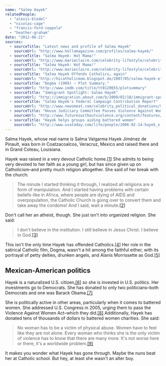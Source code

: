 ```yaml
---
name: "Salma Hayek"
relatedPeople:
  - "alexis-bledel"
  - "nicolas-cage"
  - "francis-ford-coppola"
  - "heather-graham"
date: "2012-06-21"
sources:
  - sourceTitle: "Latest news and profile of Salma Hayek"
    sourceUrl: "http://www.hellomagazine.com/profiles/salma-hayek/"
  - sourceTitle: "Salma Hayek: Hot Mama!"
    sourceUrl: "http://www.marieclaire.com/celebrity-lifestyle/celebrities/salma-hayek"
  - sourceTitle: "Salma Hayek: Hot Mama!"
    sourceUrl: "http://www.marieclaire.com/celebrity-lifestyle/celebrities/salma-hayek"
  - sourceTitle: "Salma Hayek Offends Catholics… again"
    sourceUrl: "http://hicatholicmom.blogspot.de/2007/05/salma-hayek-offends-catholicsagain.html"
  - sourceTitle: "Dogma (1999) – Plot Summary."
    sourceUrl: "http://www.imdb.com/title/tt0120655/plotsummary"
  - sourceTitle: "Immigrant Spotlight: Salma Hayek"
    sourceUrl: "http://immigration.about.com/b/2009/02/18/immigrant-spotlight-salma-hayek.htm"
  - sourceTitle: "Salma Hayek's Federal Campaign Contribution Report"
    sourceUrl: "http://www.newsmeat.com/celebrity_political_donations/Salma_Hayek.php"
  - sourceTitle: "House Judiciary Committee Passes Violence Against Women Act"
    sourceUrl: "http://www.futureswithoutviolence.org/content/features/detail/991/"
  - sourceTitle: "Hayek helps groups aiding battered women"
    sourceUrl: "http://www.usatoday.com/life/people/2006-02-14-hayek_x.htm"
---
```


Salma Hayek, whose real name is Salma Valgarma Hayek Jiménez de Pinault, was born in Coatzacoalcos, Veracruz, Mexico and raised there and in Grand Coteau, Louisiana.

Hayek was raised in a very devout Catholic home.<a class="source-citation" href="http://www.hellomagazine.com/profiles/salma-hayek/" title="Latest news and profile of Salma Hayek">[1]</a> She admits to being very devoted to her faith as a young girl, but has since given up on Catholicism–and pretty much religion altogether. She said of her break with the church:

>The minute I started thinking it through, I realized all religions are a form of manipulation. And I started having problems with certain beliefs-like in Africa, where people are dying of AIDS and overpopulation, the Catholic Church is going over to convert them and take away the condoms! And I said, wait a minute.<a class="source-citation" href="http://www.marieclaire.com/celebrity-lifestyle/celebrities/salma-hayek" title="Salma Hayek: Hot Mama!">[2]</a>

Don't call her an atheist, though. She just isn't into organized religion. She said:

>I don't believe in the institution. I still believe in Jesus Christ. I believe in God.<a class="source-citation" href="http://www.marieclaire.com/celebrity-lifestyle/celebrities/salma-hayek" title="Salma Hayek: Hot Mama!">[3]</a>

This isn't the only time Hayek has offended Catholics.<a class="source-citation" href="http://hicatholicmom.blogspot.de/2007/05/salma-hayek-offends-catholicsagain.html" title="Salma Hayek Offends Catholics… again">[4]</a> Her role in the satirical Catholic film, Dogma, wasn't a hit among the faithful either, with its portrayal of petty deities, drunken angels, and Alanis Morrissette as God.<a class="source-citation" href="http://www.imdb.com/title/tt0120655/plotsummary" title="Dogma (1999) – Plot Summary.">[5]</a>

## Mexican-American politics

Hayek is a naturalized U.S. citizen,<a class="source-citation" href="http://immigration.about.com/b/2009/02/18/immigrant-spotlight-salma-hayek.htm" title="Immigrant Spotlight: Salma Hayek">[6]</a> so she is invested in U.S. politics. Her investments go to Democrats. She has donated to only two politicians–both Democrats and one was Barack Obama.<a class="source-citation" href="http://www.newsmeat.com/celebrity_political_donations/Salma_Hayek.php" title="Salma Hayek&apos;s Federal Campaign Contribution Report">[7]</a>

She is politically active in other areas, particularly when it comes to battered women. She addressed U.S. Congress in 2005, urging them to pass the Violence Against Women Act–which they did.<a class="source-citation" href="http://www.futureswithoutviolence.org/content/features/detail/991/" title="House Judiciary Committee Passes Violence Against Women Act">[8]</a> Additionally, Hayek has donated tens of thousands of dollars to battered women charities. She said:

>No woman has to be a victim of physical abuse. Women have to feel like they are not alone. Every woman who thinks she is the only victim of violence has to know that there are many more. It's not worse here or there, it's a worldwide problem.<a class="source-citation" href="http://www.usatoday.com/life/people/2006-02-14-hayek_x.htm" title="Hayek helps groups aiding battered women">[9]</a>

It makes you wonder what Hayek has gone through. Maybe the nuns beat her at Catholic school. But hey, at least she wasn't an alter boy.